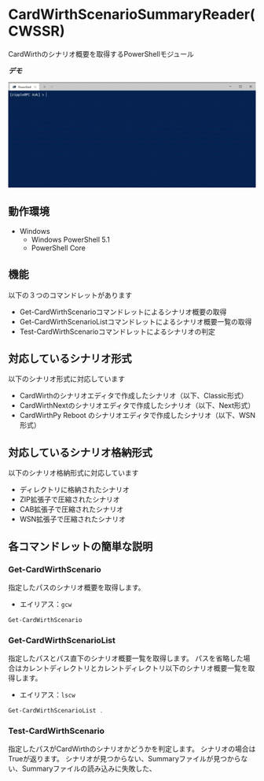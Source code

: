# CardWirthScenarioSummaryReader(CWSSR)
CardWirthのシナリオ概要を取得するPowerShellモジュール

***デモ***

![デモ](https://github.com/braveripple/CardWirthScenarioSummaryReader/blob/master/Assets/demo.gif?raw=true)

## 動作環境
* Windows
  * Windows PowerShell 5.1
  * PowerShell Core

## 機能
以下の３つのコマンドレットがあります
* Get-CardWirthScenarioコマンドレットによるシナリオ概要の取得
* Get-CardWirthScenarioListコマンドレットによるシナリオ概要一覧の取得
* Test-CardWirthScenarioコマンドレットによるシナリオの判定

## 対応しているシナリオ形式
以下のシナリオ形式に対応しています
* CardWirthのシナリオエディタで作成したシナリオ（以下、Classic形式）
* CardWirthNextのシナリオエディタで作成したシナリオ（以下、Next形式）
* CardWirthPy Reboot のシナリオエディタで作成したシナリオ（以下、WSN形式）

## 対応しているシナリオ格納形式
以下のシナリオ格納形式に対応しています
* ディレクトリに格納されたシナリオ
* ZIP拡張子で圧縮されたシナリオ
* CAB拡張子で圧縮されたシナリオ
* WSN拡張子で圧縮されたシナリオ

## 各コマンドレットの簡単な説明

### Get-CardWirthScenario
指定したパスのシナリオ概要を取得します。
* エイリアス：`gcw`
```powershell
Get-CardWirthScenario
```

### Get-CardWirthScenarioList
指定したパスとパス直下のシナリオ概要一覧を取得します。
パスを省略した場合はカレントディレクトリとカレントディレクトリ以下のシナリオ概要一覧を取得します。
* エイリアス：`lscw`
```powershell
Get-CardWirthScenarioList .
```

### Test-CardWirthScenario
指定したパスがCardWirthのシナリオかどうかを判定します。
シナリオの場合はTrueが返ります。
シナリオが見つからない、Summaryファイルが見つからない、Summaryファイルの読み込みに失敗した、
